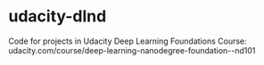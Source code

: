 # udacity-dlnd
Code for projects in Udacity Deep Learning Foundations Course: udacity.com/course/deep-learning-nanodegree-foundation--nd101
